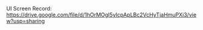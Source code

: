 UI Screen Record: https://drive.google.com/file/d/1hOrMOgI5yIcpApLBc2VcHyTjaHmuPXi3/view?usp=sharing
